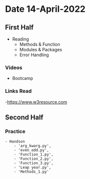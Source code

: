 # Date 14-April-2022
## First Half
 - Reading
	- Methods & Function
	- Modules & Packages
	- Error Handling
		
  
### Videos
- Bootcamp


### Links Read
 -https://www.w3resource.com



## Second Half
### Practice
	- Handson
		- 'arg_kwarg.py', 
		- 'even_odd.py', 
		- 'Function_1.py', 
		- 'Function_2.py', 
		- 'Function_3.py', 
		- 'Leap year.py', 
		- 'Methods_1.py'
